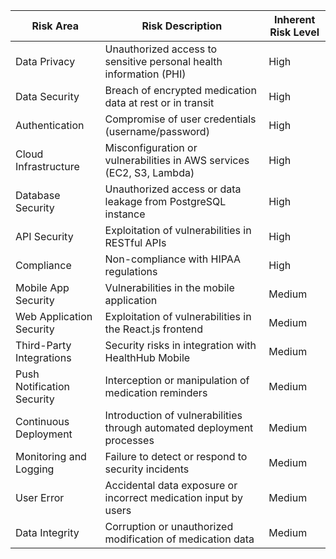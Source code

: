 | Risk Area | Risk Description | Inherent Risk Level |
|-----------|------------------|---------------------|
| Data Privacy | Unauthorized access to sensitive personal health information (PHI) | High |
| Data Security | Breach of encrypted medication data at rest or in transit | High |
| Authentication | Compromise of user credentials (username/password) | High |
| Cloud Infrastructure | Misconfiguration or vulnerabilities in AWS services (EC2, S3, Lambda) | High |
| Database Security | Unauthorized access or data leakage from PostgreSQL instance | High |
| API Security | Exploitation of vulnerabilities in RESTful APIs | High |
| Compliance | Non-compliance with HIPAA regulations | High |
| Mobile App Security | Vulnerabilities in the mobile application | Medium |
| Web Application Security | Exploitation of vulnerabilities in the React.js frontend | Medium |
| Third-Party Integrations | Security risks in integration with HealthHub Mobile | Medium |
| Push Notification Security | Interception or manipulation of medication reminders | Medium |
| Continuous Deployment | Introduction of vulnerabilities through automated deployment processes | Medium |
| Monitoring and Logging | Failure to detect or respond to security incidents | Medium |
| User Error | Accidental data exposure or incorrect medication input by users | Medium |
| Data Integrity | Corruption or unauthorized modification of medication data | Medium |
